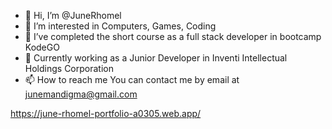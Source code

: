 - 👋 Hi, I’m @JuneRhomel
- 👀 I’m interested in Computers, Games, Coding
- 🌱 I’ve completed the short course as a full stack developer in bootcamp KodeGO
- 💞️ Currently working as a Junior Developer in Inventi Intellectual Holdings Corporation
- 📫 How to reach me You can contact me by email at junemandigma@gmail.com

<!---
JuneRhomel/JuneRhomel is a ✨ special ✨ repository because its `README.md` (this file) appears on your GitHub profile.
You can click the Preview link to take a look at your changes.
--->
https://june-rhomel-portfolio-a0305.web.app/
